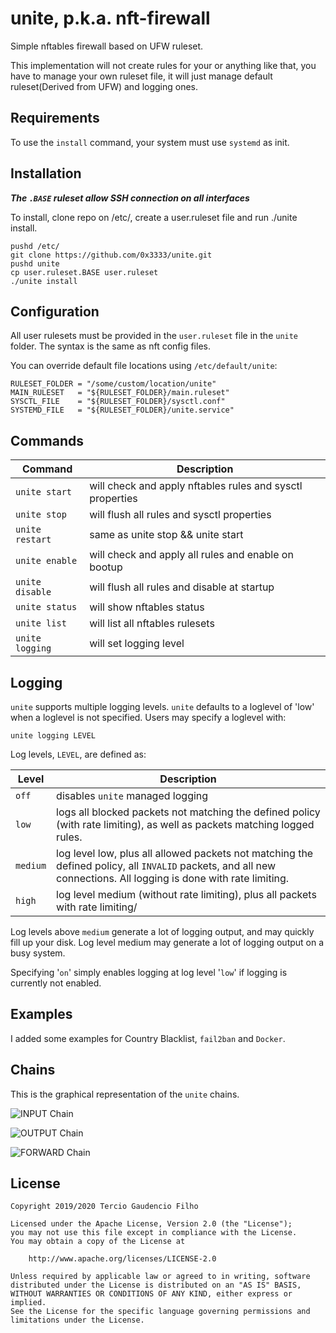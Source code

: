 # unite, p.k.a. nft-firewall

Simple nftables firewall based on UFW ruleset.

This implementation will not create rules for your or anything like that, you have to manage your own ruleset file, it will just manage default ruleset(Derived from UFW) and logging ones.

## Requirements

To use the `install` command, your system must use `systemd` as init.

## Installation

***The `.BASE` ruleset _allow_ SSH connection on all interfaces***

To install, clone repo on /etc/, create a user.ruleset file and run ./unite install.

```
pushd /etc/
git clone https://github.com/0x3333/unite.git
pushd unite
cp user.ruleset.BASE user.ruleset
./unite install
```

## Configuration

All user rulesets must be provided in the `user.ruleset` file in the `unite` folder. The syntax is the same as nft config files.

You can override default file locations using `/etc/default/unite`:

```
RULESET_FOLDER = "/some/custom/location/unite"
MAIN_RULESET   = "${RULESET_FOLDER}/main.ruleset"
SYSCTL_FILE    = "${RULESET_FOLDER}/sysctl.conf"
SYSTEMD_FILE   = "${RULESET_FOLDER}/unite.service"
```

## Commands

| Command         | Description                                               |
| --------------- | --------------------------------------------------------- |
| `unite start`   | will check and apply nftables rules and sysctl properties |
| `unite stop`    | will flush all rules and sysctl properties                |
| `unite restart` | same as unite stop && unite start                         |
| `unite enable`  | will check and apply all rules and enable on bootup       |
| `unite disable` | will flush all rules and disable at startup               |
| `unite status`  | will show nftables status                                 |
| `unite list`    | will list all nftables rulesets                           |
| `unite logging` | will set logging level                                    |

## Logging

`unite` supports multiple logging levels. `unite` defaults to a loglevel of 'low' when a loglevel is not specified. Users may specify a loglevel with:

```
unite logging LEVEL
```

Log levels, `LEVEL`, are defined as:

| Level    | Description                                                                                                                                                      |
| -------- | ---------------------------------------------------------------------------------------------------------------------------------------------------------------- |
| `off`    | disables `unite` managed logging                                                                                                                                 |
| `low`    | logs all blocked packets not matching the defined policy (with rate limiting), as well as packets matching logged rules.                                         |
| `medium` | log level low, plus all allowed packets not matching the defined policy, all `INVALID` packets, and all new connections. All logging is done with rate limiting. |
| `high`   | log level medium (without rate limiting), plus all packets with rate limiting/                                                                                   |

Log levels above `medium` generate a lot of logging output, and may quickly fill up your disk. Log level medium may generate a lot of logging output on a busy system.

Specifying '`on`' simply enables logging at log level '`low`' if logging is currently not enabled.

## Examples

I added some examples for Country Blacklist, `fail2ban` and `Docker`.

## Chains

This is the graphical representation of the `unite` chains.

![INPUT Chain](https://raw.githubusercontent.com/0x3333/unite/master/.github/input-chain-diagram.png)

![OUTPUT Chain](https://raw.githubusercontent.com/0x3333/unite/master/.github/output-chain-diagram.png)

![FORWARD Chain](https://raw.githubusercontent.com/0x3333/unite/master/.github/forward-chain-diagram.png)

## License

```
Copyright 2019/2020 Tercio Gaudencio Filho

Licensed under the Apache License, Version 2.0 (the "License");
you may not use this file except in compliance with the License.
You may obtain a copy of the License at

    http://www.apache.org/licenses/LICENSE-2.0

Unless required by applicable law or agreed to in writing, software
distributed under the License is distributed on an "AS IS" BASIS,
WITHOUT WARRANTIES OR CONDITIONS OF ANY KIND, either express or implied.
See the License for the specific language governing permissions and
limitations under the License.
```
